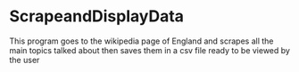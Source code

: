 # ScrapeandDisplayData
This program goes to the wikipedia page of England and scrapes all the main topics talked about then saves them in a csv file ready to be viewed by the user
